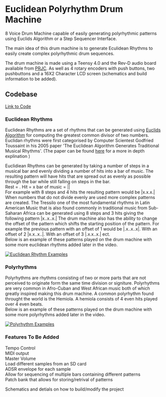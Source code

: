 # Euclidean Polyrhythm Drum Machine  

8 Voice Drum Machine capable of easily generating polyrhythmic patterns using Euclids Algorithm or a Step Sequencer Interface.

The main idea of this drum machine is to generate Eculidean Rhythms to easily create complex polyrhythmic drum sequences.

The drum machine is made using a Teensy 4.0 and the Rev-D audio board avaliable from [PRJC](https://www.pjrc.com/store/teensy3_audio.html). As well as 4 rotary encoders with push buttons, two pushbuttons and a 16X2 Character LCD screen (schematics and build information to be added).

## Codebase  
[Link to Code](https://github.com/HaydenJB/Euclidean-Polyrhythm-Drum-Machine)
  
  
### Euclidean Rhythms
Euclidean Rhythms are a set of rhythms that can be generated using [Euclids Algorithm](https://en.wikipedia.org/wiki/Euclidean_algorithm) for computing the greatest common divisor of two numbers. Euclidan rhythms were first categorised by Computer Scientest Godfried Toussaint in his 2005 paper 'The Euclidean Algorithm Generates Traditional Musical Rhythms'. (The paper can be found [here](http://cgm.cs.mcgill.ca) for a more in depth explination )

Euclidiean Rhythms can be generated by taking a number of steps in a musical bar and evenly dividing a number of hits into a bar of music. The resulting pattern will have hits that are spread out as evenly as possible through the bar while still falling on steps in the bar.  
Rest = . Hit = x bar of music = ||  
For example with 8 steps and 4 hits the resulting pattern would be |x.x.x.| When numbers that do not divide evenly are used more complex patterns are created. The Tressilo one of the most fundamental rhythms in Latin American Music that is also found commonly in traditional music from Sub-Saharan Africa can be generated using 8 steps and 3 hits giving the following pattern |x..x..x.|
The drum machine also has the ability to change the offset of the pattern which shifts the starting position of the pattern. For example the previous pattern with an offset of 1 would be |.x..x..x|. With an offset of 2 |x.x..x..|. With an offset of 3 |.x.x..x.| ect.  
Below is an example of these patterns played on the drum machine with some more euclidean rhythms added later in the video.

[![Euclidean Rhythm Examples](http://img.youtube.com/vi/eEuRsu0KcMs/0.jpg)](https://www.youtube.com/watch?v=eEuRsu0KcMs "Euclidean Rhythm Examples")
  
  
### Polyrhythms
Polyrhythms are rhythms consisting of two or more parts that are not perceived to originate form the same time division or signiture. Polyrhythms are very common in Afro-Cuban and West African music both of which greatly inspired making this drum machine. A common polyrhythm found throught the world is the Hemiola. A hemiola consists of 4 even hits played over 4 even beats.  
Below is an example of these patterns played on the drum machine with some more polyrhythms added later in the video.  

[![Polyrhythm Examples](http://img.youtube.com/vi/n21XgvG8Wkc/0.jpg)](https://www.youtube.com/watch?v=n21XgvG8Wkc "Polyrhythm Examples")

### Features To Be Added 
Tempo Control  
MIDI output   
Master Volume   
Load different samples from an SD card   
ADSR envelope for each sample  
Allow for sequencing of multiple bars containing different patterns  
Patch bank that allows for storing/retrival of patterns  

Schematics and detials on how to build/modify the project   


